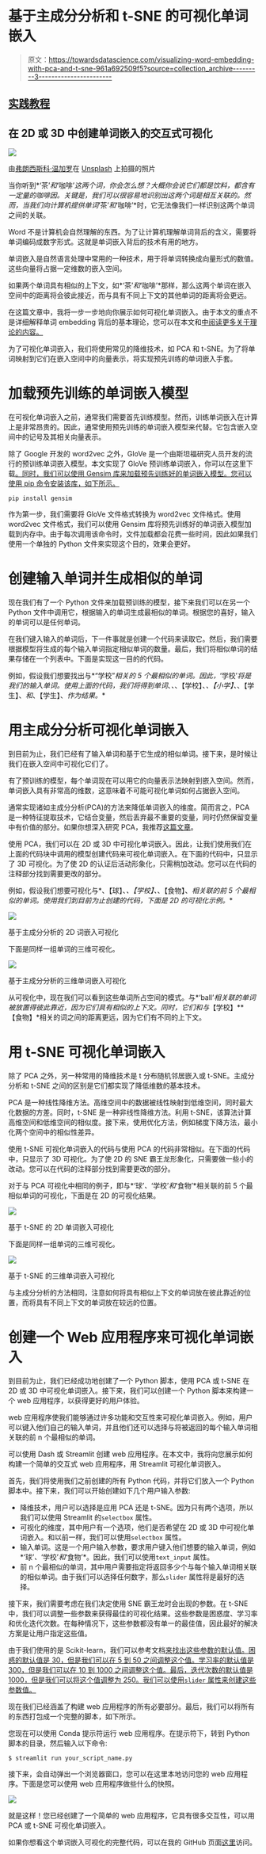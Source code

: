 # 基于主成分分析和 t-SNE 的可视化单词嵌入

> 原文：<https://towardsdatascience.com/visualizing-word-embedding-with-pca-and-t-sne-961a692509f5?source=collection_archive---------3----------------------->

## [实践教程](https://towardsdatascience.com/tagged/hands-on-tutorials)

## 在 2D 或 3D 中创建单词嵌入的交互式可视化

![](img/80a541286306f26a04fbfe5e611f7561.png)

由[弗朗西斯科·温加罗](https://unsplash.com/@francesco_ungaro?utm_source=unsplash&utm_medium=referral&utm_content=creditCopyText)在 [Unsplash](https://unsplash.com/s/photos/letter-word?utm_source=unsplash&utm_medium=referral&utm_content=creditCopyText) 上拍摄的照片

当你听到*‘茶’*和*‘咖啡’*这两个词，你会怎么想？大概你会说它们都是饮料，都含有一定量的咖啡因。关键是，我们可以很容易地识别出这两个词是相互关联的。然而，当我们向计算机提供单词*‘茶’*和*‘咖啡’*时，它无法像我们一样识别这两个单词之间的关联。

Word 不是计算机会自然理解的东西。为了让计算机理解单词背后的含义，需要将单词编码成数字形式。这就是单词嵌入背后的技术有用的地方。

单词嵌入是自然语言处理中常用的一种技术，用于将单词转换成向量形式的数值。这些向量将占据一定维数的嵌入空间。

如果两个单词具有相似的上下文，如*‘茶’*和*‘咖啡’*那样，那么这两个单词在嵌入空间中的距离将会彼此接近，而与具有不同上下文的其他单词的距离将会更远。

在这篇文章中，我将一步一步地向你展示如何可视化单词嵌入。由于本文的重点不是详细解释单词 embedding 背后的基本理论，您可以在本文和[中阅读更多关于理论](/introduction-to-word-embeddings-4cf857b12edc)[的内容。](/why-do-we-use-embeddings-in-nlp-2f20e1b632d2)

为了可视化单词嵌入，我们将使用常见的降维技术，如 PCA 和 t-SNE。为了将单词映射到它们在嵌入空间中的向量表示，将实现预先训练的单词嵌入手套。

# 加载预先训练的单词嵌入模型

在可视化单词嵌入之前，通常我们需要首先训练模型。然而，训练单词嵌入在计算上是非常昂贵的。因此，通常使用预先训练的单词嵌入模型来代替。它包含嵌入空间中的记号及其相关向量表示。

除了 Google 开发的 word2vec 之外，GloVe 是一个由斯坦福研究人员开发的流行的预训练单词嵌入模型。本文实现了 GloVe 预训练单词嵌入，你可以在这里下载[。同时，我们可以使用 Gensim 库来加载预先训练好的单词嵌入模型。您可以使用 pip 命令安装该库，如下所示。](https://nlp.stanford.edu/projects/glove/)

```
pip install gensim
```

作为第一步，我们需要将 GloVe 文件格式转换为 word2vec 文件格式。使用 word2vec 文件格式，我们可以使用 Gensim 库将预先训练好的单词嵌入模型加载到内存中。由于每次调用该命令时，文件加载都会花费一些时间，因此如果我们使用一个单独的 Python 文件来实现这个目的，效果会更好。

# 创建输入单词并生成相似的单词

现在我们有了一个 Python 文件来加载预训练的模型，接下来我们可以在另一个 Python 文件中调用它，根据输入的单词生成最相似的单词。根据您的喜好，输入的单词可以是任何单词。

在我们键入输入的单词后，下一件事就是创建一个代码来读取它。然后，我们需要根据模型将生成的每个输入单词指定相似单词的数量。最后，我们将相似单词的结果存储在一个列表中。下面是实现这一目的的代码。

例如，假设我们想要找出与*“学校”*相关的 5 个最相似的单词。因此，*‘学校’*将是我们的输入单词。使用上面的代码，我们将得到单词*、*、*、【学校】、*、【小学】、*、【学生】、*和*、【学生】、*作为结果。**

# 用主成分分析可视化单词嵌入

到目前为止，我们已经有了输入单词和基于它生成的相似单词。接下来，是时候让我们在嵌入空间中可视化它们了。

有了预训练的模型，每个单词现在可以用它的向量表示法映射到嵌入空间。然而，单词嵌入具有非常高的维数，这意味着不可能可视化单词如何占据嵌入空间。

通常实现诸如主成分分析(PCA)的方法来降低单词嵌入的维度。简而言之，PCA 是一种特征提取技术，它结合变量，然后丢弃最不重要的变量，同时仍然保留变量中有价值的部分。如果你想深入研究 PCA，我推荐[这篇文章](/a-one-stop-shop-for-principal-component-analysis-5582fb7e0a9c)。

使用 PCA，我们可以在 2D 或 3D 中可视化单词嵌入。因此，让我们使用我们在上面的代码块中调用的模型创建代码来可视化单词嵌入。在下面的代码中，只显示了 3D 可视化。为了使 2D 的认证后活动形象化，只需稍加改动。您可以在代码的注释部分找到需要更改的部分。

例如，假设我们想要可视化与*、【球】、*、【学校】、*、【食物】、*相关联的前 5 个最相似的单词。使用我们到目前为止创建的代码，下面是 2D 的可视化示例。**

![](img/2a49c1d6c8af0eaa2837a0daf4122cb3.png)

基于主成分分析的 2D 词嵌入可视化

下面是同样一组单词的三维可视化。

![](img/065a007512c31c11bafeffe5753e23fa.png)

基于主成分分析的三维单词嵌入可视化

从可视化中，现在我们可以看到这些单词所占空间的模式。与*‘ball’*相关联的单词被放置得彼此靠近，因为它们具有相似的上下文。同时，它们和与*【学校】**【食物】*相关的词之间的距离更远，因为它们有不同的上下文。

# 用 t-SNE 可视化单词嵌入

除了 PCA 之外，另一种常用的降维技术是 t 分布随机邻居嵌入或 t-SNE。主成分分析和 t-SNE 之间的区别是它们都实现了降低维数的基本技术。

PCA 是一种线性降维方法。高维空间中的数据被线性映射到低维空间，同时最大化数据的方差。同时，t-SNE 是一种非线性降维方法。利用 t-SNE，该算法计算高维空间和低维空间的相似度。接下来，使用优化方法，例如梯度下降方法，最小化两个空间中的相似性差异。

使用 t-SNE 可视化单词嵌入的代码与使用 PCA 的代码非常相似。在下面的代码中，只显示了 3D 可视化。为了使 2D 的 SNE 霸王龙形象化，只需要做一些小的改动。您可以在代码的注释部分找到需要更改的部分。

对于与 PCA 可视化中相同的例子，即与*‘球’*、*‘学校’*和*‘食物’*相关联的前 5 个最相似单词的可视化，下面是在 2D 的可视化结果。

![](img/f34b0ccd5c1edd171401ed89568b4ce8.png)

基于 t-SNE 的 2D 单词嵌入可视化

下面是同样一组单词的三维可视化。

![](img/8905b465ed3ff497801a4f36509e7977.png)

基于 t-SNE 的三维单词嵌入可视化

与主成分分析的方法相同，注意如何将具有相似上下文的单词放在彼此靠近的位置，而将具有不同上下文的单词放在较远的位置。

# 创建一个 Web 应用程序来可视化单词嵌入

到目前为止，我们已经成功地创建了一个 Python 脚本，使用 PCA 或 t-SNE 在 2D 或 3D 中可视化单词嵌入。接下来，我们可以创建一个 Python 脚本来构建一个 web 应用程序，以获得更好的用户体验。

web 应用程序使我们能够通过许多功能和交互性来可视化单词嵌入。例如，用户可以键入他们自己的输入单词，并且他们还可以选择与将被返回的每个输入单词相关联的前 n 个最相似的单词。

可以使用 Dash 或 Streamlit 创建 web 应用程序。在本文中，我将向您展示如何构建一个简单的交互式 web 应用程序，用 Streamlit 可视化单词嵌入。

首先，我们将使用我们之前创建的所有 Python 代码，并将它们放入一个 Python 脚本中。接下来，我们可以开始创建如下几个用户输入参数:

*   降维技术，用户可以选择是应用 PCA 还是 t-SNE。因为只有两个选项，所以我们可以使用 Streamlit 的`selectbox` 属性。
*   可视化的维度，其中用户有一个选项，他们是否希望在 2D 或 3D 中可视化单词嵌入。和以前一样，我们可以使用`selectbox` 属性。
*   输入单词。这是一个用户输入参数，要求用户键入他们想要的输入单词，例如*‘球’*、*‘学校’*和*‘食物’*。因此，我们可以使用`text_input` 属性。
*   前 n 个最相似的单词，其中用户需要指定将返回多少个与每个输入单词相关联的相似单词。由于我们可以选择任何数字，那么`slider` 属性将是最好的选择。

接下来，我们需要考虑在我们决定使用 SNE 霸王龙时会出现的参数。在 t-SNE 中，我们可以调整一些参数来获得最佳的可视化结果。这些参数是困惑度、学习率和优化迭代次数。在每种情况下，这些参数都没有单一的最佳值，因此最好的解决方案是让用户指定这些值。

由于我们使用的是 Scikit-learn，我们可以参考文档[来找出这些参数的默认值。困惑的默认值是 30，但是我们可以在 5 到 50 之间调整这个值。学习率的默认值是 300，但是我们可以在 10 到 1000 之间调整这个值。最后，迭代次数的默认值是 1000，但是我们可以将这个值调整为 250。我们可以使用`slider` 属性来创建这些参数值。](https://scikit-learn.org/stable/modules/generated/sklearn.manifold.TSNE.html)

现在我们已经涵盖了构建 web 应用程序的所有必要部分。最后，我们可以将所有的东西打包成一个完整的脚本，如下所示。

您现在可以使用 Conda 提示符运行 web 应用程序。在提示符下，转到 Python 脚本的目录，然后输入以下命令:

```
$ streamlit run your_script_name.py
```

接下来，会自动弹出一个浏览器窗口，您可以在这里本地访问您的 web 应用程序。下面是您可以使用 web 应用程序做些什么的快照。

![](img/05a281f77c0f4e2274b1053597655919.png)

就是这样！您已经创建了一个简单的 web 应用程序，它具有很多交互性，可以用 PCA 或 t-SNE 可视化单词嵌入。

如果你想看这个单词嵌入可视化的完整代码，可以在我的 GitHub 页面[这里](https://github.com/marcellusruben/Word_Embedding_Visualization)访问。